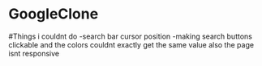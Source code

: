 # GoogleClone


#Things i couldnt do
-search bar cursor position
-making search buttons clickable
and the colors couldnt exactly get the same value
also the page isnt responsive
